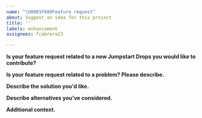 ```yaml
---
name: "\U0001F680Feature request"
about: Suggest an idea for this project
title: ''
labels: enhancement
assignees: fcabrera23

---
```


<!--- Disclaimer: The intent of this "Feature request" template is to address feature requests related to Arc Jumpstart Drops and all other project areas. --->

**Is your feature request related to a new Jumpstart Drops you would like to contribute?**
<!--- That's great! Use our [Contribution guidelines](https://github.com/Azure/arc_jumpstart_drops/blob/main/CONTRIBUTING.md) --->

**Is your feature request related to a problem? Please describe.**
<!--- A clear and concise description of what the problem is. Ex. As a user of ... I would like to have [...] --->

**Describe the solution you'd like.**
<!--- A clear and concise description of what you want to happen. --->

**Describe alternatives you've considered.**
<!--- A clear and concise description of any alternative solutions or features you've considered. --->

**Additional context.**
<!--- Add any other context or screenshots about the feature request here. --->
